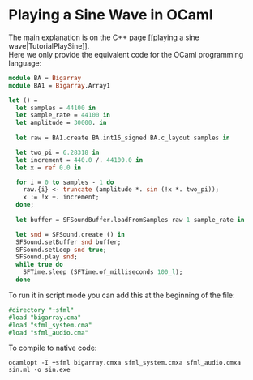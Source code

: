 # Playing a Sine Wave in OCaml

The main explanation is on the C++ page [[playing a sine wave|TutorialPlaySine]].  
Here we only provide the equivalent code for the OCaml programming language:

```ocaml
module BA = Bigarray
module BA1 = Bigarray.Array1

let () =
  let samples = 44100 in
  let sample_rate = 44100 in
  let amplitude = 30000. in
  
  let raw = BA1.create BA.int16_signed BA.c_layout samples in

  let two_pi = 6.28318 in
  let increment = 440.0 /. 44100.0 in
  let x = ref 0.0 in

  for i = 0 to samples - 1 do
    raw.{i} <- truncate (amplitude *. sin (!x *. two_pi));
    x := !x +. increment;
  done;
  
  let buffer = SFSoundBuffer.loadFromSamples raw 1 sample_rate in

  let snd = SFSound.create () in
  SFSound.setBuffer snd buffer;
  SFSound.setLoop snd true;
  SFSound.play snd;
  while true do
    SFTime.sleep (SFTime.of_milliseconds 100_l);
  done
```

To run it in script mode you can add this at the beginning of the file:

```ocaml
#directory "+sfml"
#load "bigarray.cma"
#load "sfml_system.cma"
#load "sfml_audio.cma"
```

To compile to native code:
```
ocamlopt -I +sfml bigarray.cmxa sfml_system.cmxa sfml_audio.cmxa sin.ml -o sin.exe
```
